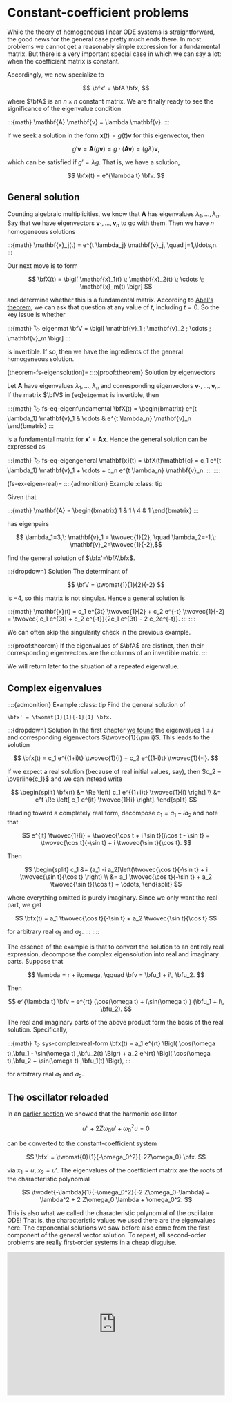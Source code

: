 # Constant-coefficient problems

While the theory of homogeneous linear ODE systems is straightforward, the good news for the general case pretty much ends there. In most problems we cannot get a reasonably simple expression for a fundamental matrix. But there is a very important special case in which we can say a lot: when the coefficient matrix is constant. 

Accordingly, we now specialize to

$$
\bfx' = \bfA \bfx,
$$

where $\bfA$ is an $n\times n$ constant matrix. We are finally ready to see the significance of the eigenvalue condition

:::{math}
\mathbf{A} \mathbf{v} = \lambda \mathbf{v}.
:::

If we seek a solution in the form $\mathbf{x}(t)=g(t)\mathbf{v}$ for this eigenvector, then 

$$
g'\mathbf{v} = \mathbf{A}(g\mathbf{v}) = g\cdot (\mathbf{A}\mathbf{v}) = (g\lambda) \mathbf{v},
$$

which can be satisfied if $g'=\lambda g$. That is, we have a solution,

$$
\bfx(t) = e^{\lambda t} \bfv.
$$

## General solution

Counting algebraic multiplicities, we know that $\mathbf{A}$ has eigenvalues $\lambda_1,\ldots,\lambda_n$. Say that we have eigenvectors $\mathbf{v}_1,\ldots,\mathbf{v}_n$ to go with them. Then we have $n$ homogeneous solutions

:::{math}
\mathbf{x}_j(t) = e^{t \lambda_j} \mathbf{v}_j, \quad j=1,\ldots,n.
:::

Our next move is to form

$$
\bfX(t) = \bigl[ \mathbf{x}_1(t) \; \mathbf{x}_2(t) \; \cdots \; \mathbf{x}_m(t)  \bigr]
$$

and determine whether this is a fundamental matrix. According to [Abel's theorem](theorem-fs-abel), we can ask that question at any value of $t$, including $t=0$. So the key issue is whether 

:::{math}
:label: eigenmat
\bfV = \bigl[ \mathbf{v}_1 \; \mathbf{v}_2 \; \cdots \; \mathbf{v}_m  \bigr]
:::

is invertible. If so, then we have the ingredients of the general homogeneous solution.

(theorem-fs-eigensolution)=
::::{proof:theorem} Solution by eigenvectors

Let $\mathbf{A}$ have eigenvalues $\lambda_1,\ldots,\lambda_n$ and corresponding eigenvectors $\mathbf{v}_1,\ldots,\mathbf{v}_n$. If the matrix $\bfV$ in {eq}`eigenmat` is invertible, then

:::{math}
:label: fs-eq-eigenfundamental
\bfX(t) = \begin{bmatrix} 
e^{t \lambda_1} \mathbf{v}_1 & \cdots & e^{t \lambda_n} \mathbf{v}_n
\end{bmatrix}
:::

is a fundamental matrix for $\mathbf{x}'=\mathbf{A}\mathbf{x}$. Hence the general solution can be expressed as 

:::{math}
:label: fs-eq-eigengeneral
\mathbf{x}(t) = \bfX(t)\mathbf{c} = c_1 e^{t \lambda_1} \mathbf{v}_1 + \cdots + c_n e^{t \lambda_n} \mathbf{v}_n.
:::
::::

(fs-ex-eigen-real)=
::::{admonition} Example
:class: tip

Given that 

:::{math}
\mathbf{A} = \begin{bmatrix} 1 & 1 \\ 4 & 1 \end{bmatrix}
::: 

has eigenpairs 

$$
\lambda_1=3,\: \mathbf{v}_1 = \twovec{1}{2}, \quad \lambda_2=-1,\: \mathbf{v}_2=\twovec{1}{-2},$$

find the general solution of $\bfx'=\bfA\bfx$. 

:::{dropdown} Solution
The determinant of 

$$
\bfV = \twomat{1}{1}{2}{-2}
$$

is $-4$, so this matrix is not singular. Hence a general solution is 

:::{math}
\mathbf{x}(t) =  c_1 e^{3t} \twovec{1}{2} + c_2 e^{-t} \twovec{1}{-2} 
= \twovec{ c_1 e^{3t} + c_2 e^{-t}}{2c_1 e^{3t} - 2 c_2e^{-t}}. 
:::
::::

We can often skip the singularity check in the previous example.

:::{proof:theorem}
If the eigenvalues of $\bfA$ are distinct, then their corresponding eigenvectors are the columns of an invertible matrix.
:::

We will return later to the situation of a repeated eigenvalue. 

## Complex eigenvalues

::::{admonition} Example
:class: tip
Find the general solution of

```{math}
\bfx' = \twomat{1}{1}{-1}{1} \bfx.
```
:::{dropdown} Solution
In the first chapter [we found](../linalg/eigenvalues.md) the eigenvalues $1\pm i$ and corresponding eigenvectors $\twovec{1}{\pm i}$. This leads to the solution

$$
\bfx(t) = c_1 e^{(1+i)t} \twovec{1}{i} + c_2 e^{(1-i)t} \twovec{1}{-i}.
$$

If we expect a real solution (because of real initial values, say), then $c_2 = \overline{c_1}$ and we can instead write

$$
\begin{split}
\bfx(t) &= \Re \left[ c_1 e^{(1+i)t} \twovec{1}{i} \right] \\
&= e^t \Re \left[ c_1 e^{it} \twovec{1}{i} \right].
\end{split}
$$

Heading toward a completely real form, decompose $c_1= a_1 - i a_2$ and note that

$$
e^{it} \twovec{1}{i} = \twovec{\cos t + i \sin t}{i\cos t - \sin t} 
= \twovec{\cos t}{-\sin t} + i \twovec{\sin t}{\cos t}.
$$

Then

$$
\begin{split}
c_1 &= (a_1 -i a_2)\left(\twovec{\cos t}{-\sin t} + i \twovec{\sin t}{\cos t} \right) \\
&= a_1 \twovec{\cos t}{-\sin t} + a_2 \twovec{\sin t}{\cos t} + \cdots,
\end{split}
$$

where everything omitted is purely imaginary. Since we only want the real part, we get

$$
\bfx(t) = a_1 \twovec{\cos t}{-\sin t} + a_2 \twovec{\sin t}{\cos t}
$$

for arbitrary real $a_1$ and $a_2$.
:::
::::

The essence of the example is that to convert the solution to an entirely real expression, decompose the complex eigensolution into real and imaginary parts. Suppose that 

$$
\lambda = r + i\omega, \qquad \bfv = \bfu_1 + i\, \bfu_2.
$$

Then 

$$
e^{\lambda t} \bfv = e^{rt} (\cos(\omega t) + i\sin(\omega t) ) (\bfu_1 + i\, \bfu_2).
$$

The real and imaginary parts of the above product form the basis of the real solution. Specifically,

:::{math}
:label: sys-complex-real-form
\bfx(t) = a_1 e^{rt} \Bigl( \cos(\omega t)\,\bfu_1 - \sin(\omega t) \,\bfu_2(t) \Bigr) + a_2 e^{rt} \Bigl( \cos(\omega t)\,\bfu_2 + \sin(\omega t) \,\bfu_1(t) \Bigr),
:::

for arbitrary real $a_1$ and $a_2$.

## The oscillator reloaded

In an [earlier section](order_dimension.md) we showed that the harmonic oscillator

$$
u'' + 2 Z \omega_0 u' + \omega_0^2 u = 0
$$

can be converted to the constant-coefficient system

$$
\bfx' = \twomat{0}{1}{-\omega_0^2}{-2Z\omega_0} \bfx.
$$

via $x_1=u$, $x_2=u'$. The eigenvalues of the coefficient matrix are the roots of the characteristic polynomial

$$
\twodet{-\lambda}{1}{-\omega_0^2}{-2 Z\omega_0-\lambda} = \lambda^2 + 2 Z\omega_0 \lambda + \omega_0^2.
$$

This is also what we called the characteristic polynomial of the oscillator ODE! That is, the characteristic values we used there are the eigenvalues here. The exponential solutions we saw before also come from the first component of the general vector solution. To repeat, all second-order problems are really first-order systems in a cheap disguise.

<div style="max-width:608px"><div style="position:relative;padding-bottom:66.118421052632%"><iframe id="kaltura_player" src="https://cdnapisec.kaltura.com/p/2358381/sp/235838100/embedIframeJs/uiconf_id/43030021/partner_id/2358381?iframeembed=true&playerId=kaltura_player&entry_id=1_yq6xug6t&flashvars[streamerType]=auto&amp;flashvars[localizationCode]=en&amp;flashvars[leadWithHTML5]=true&amp;flashvars[sideBarContainer.plugin]=true&amp;flashvars[sideBarContainer.position]=left&amp;flashvars[sideBarContainer.clickToClose]=true&amp;flashvars[chapters.plugin]=true&amp;flashvars[chapters.layout]=vertical&amp;flashvars[chapters.thumbnailRotator]=false&amp;flashvars[streamSelector.plugin]=true&amp;flashvars[EmbedPlayer.SpinnerTarget]=videoHolder&amp;flashvars[dualScreen.plugin]=true&amp;flashvars[Kaltura.addCrossoriginToIframe]=true&amp;&wid=1_v2vcznfu" width="608" height="402" allowfullscreen webkitallowfullscreen mozAllowFullScreen allow="autoplay *; fullscreen *; encrypted-media *" sandbox="allow-forms allow-same-origin allow-scripts allow-top-navigation allow-pointer-lock allow-popups allow-modals allow-orientation-lock allow-popups-to-escape-sandbox allow-presentation allow-top-navigation-by-user-activation" frameborder="0" title="Kaltura Player" style="position:absolute;top:0;left:0;width:100%;height:100%"></iframe></div></div>
